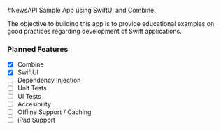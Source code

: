 #NewsAPI Sample App using SwiftUI and Combine.

The objective to building this app is to provide educational examples on good practices regarding development of Swift applications.

### Planned Features

- [x] Combine
- [x] SwiftUI
- [ ] Dependency Injection
- [ ] Unit Tests
- [ ] UI Tests
- [ ] Accesibility
- [ ] Offline Support / Caching
- [ ] iPad Support

